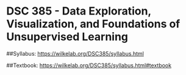 # DSC 385 - Data Exploration, Visualization, and Foundations of Unsupervised Learning

##Syllabus: 
https://wilkelab.org/DSC385/syllabus.html

##Textbook: 
https://wilkelab.org/DSC385/syllabus.html#textbook